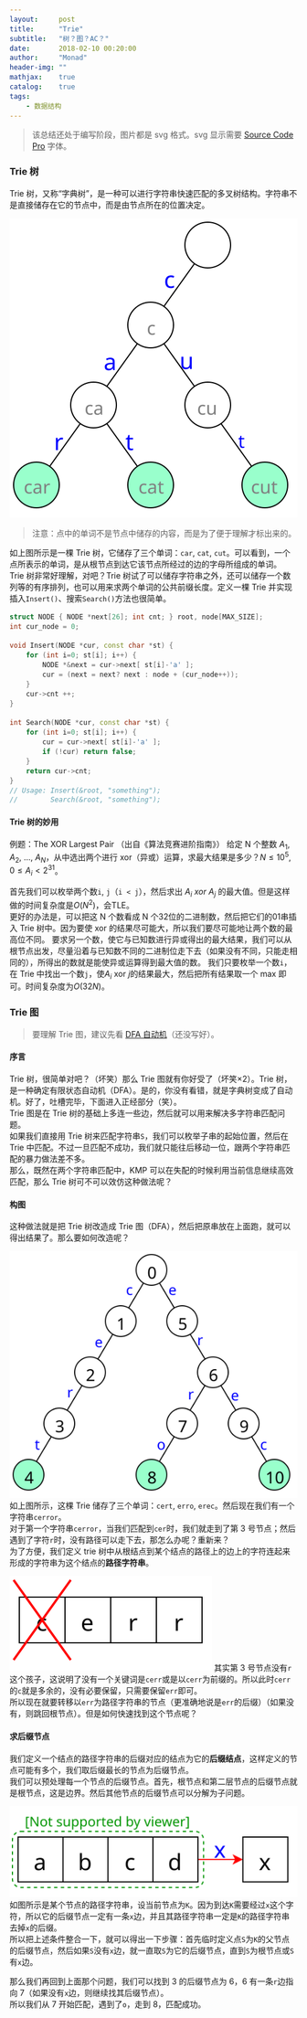 ```yaml
---
layout:     post
title:      "Trie"
subtitle:   "树？图？AC？"
date:       2018-02-10 00:20:00
author:     "Monad"
header-img: ""
mathjax:    true
catalog:    true
tags:
    - 数据结构
---
```


> 该总结还处于编写阶段，图片都是 svg 格式。svg 显示需要 [Source Code Pro](https://github.com/adobe-fonts/source-code-pro/archive/2.030R-ro/1.050R-it.zip) 字体。

### Trie 树
Trie 树，又称“字典树”，是一种可以进行字符串快速匹配的多叉树结构。字符串不是直接储存在它的节点中，而是由节点所在的位置决定。

[![一棵正常的 Trie](/img/post/Trie/Trie_tree_example.svg)](/img/post/Trie/Trie_tree_example.svg)
> 注意：点中的单词不是节点中储存的内容，而是为了便于理解才标出来的。

如上图所示是一棵 Trie 树，它储存了三个单词：`car`, `cat`, `cut`。可以看到，一个点所表示的单词，是从根节点到达它该节点所经过的边的字母所组成的单词。  
Trie 树非常好理解，对吧？Trie 树试了可以储存字符串之外，还可以储存一个数列等的有序排列，也可以用来求两个单词的公共前缀长度。定义一棵 Trie 并实现插入`Insert()`、搜索`Search()`方法也很简单。

``` c++
struct NODE { NODE *next[26]; int cnt; } root, node[MAX_SIZE];
int cur_node = 0;

void Insert(NODE *cur, const char *st) {
    for (int i=0; st[i]; i++) {
        NODE *&next = cur->next[ st[i]-'a' ];
        cur = (next = next? next : node + (cur_node++));
    }
    cur->cnt ++;
}

int Search(NODE *cur, const char *st) {
    for (int i=0; st[i]; i++) {
        cur = cur->next[ st[i]-'a' ];
        if (!cur) return false;
    }
    return cur->cnt;
}
// Usage: Insert(&root, "something");
//        Search(&root, "something");
```

#### Trie 树的妙用
例题：The XOR Largest Pair （出自《算法竞赛进阶指南》）
给定 N 个整数 $A_1$, $A_2$, ..., $A_N$，从中选出两个进行 xor（异或）运算，求最大结果是多少？$N \leq 10^5$, $0 \leq A_i < 2^{31}$。  
  
首先我们可以枚举两个数`i`, `j`（`i < j`），然后求出 $A_i\ xor\ A_j$ 的最大值。但是这样做的时间复杂度是$O(N^2)$，会TLE。  
更好的办法是，可以把这 N 个数看成 N 个32位的二进制数，然后把它们的01串插入 Trie 树中。因为要使 xor 的结果尽可能大，所以我们要尽可能地让两个数的最高位不同。
要求另一个数，使它与已知数进行异或得出的最大结果，我们可以从根节点出发，尽量沿着与已知数不同的二进制位走下去（如果没有不同，只能走相同的），所得出的数就是能使异或运算得到最大值的数。
我们只要枚举一个数`i`，在 Trie 中找出一个数`j`，使$A_i$ xor $j$的结果最大，然后把所有结果取一个 max 即可。时间复杂度为$O(32N)$。

### Trie 图
> 要理解 Trie 图，建议先看 [DFA 自动机](https://localhost)（还没写好）。  

#### 序言
Trie 树，很简单对吧？（坏笑）那么 Trie 图就有你好受了（坏笑×2）。Trie 树，是一种确定有限状态自动机（DFA）。是的，你没有看错，就是字典树变成了自动机。好了，吐槽完毕，下面进入正经部分（笑）。  
Trie 图是在 Trie 树的基础上多连一些边，然后就可以用来解决多字符串匹配问题。  
如果我们直接用 Trie 树来匹配字符串`S`，我们可以枚举子串的起始位置，然后在 Trie 中匹配。不过一旦匹配不成功，我们就只能往后移动一位，跟两个字符串匹配的暴力做法差不多。  
那么，既然在两个字符串匹配中，KMP 可以在失配的时候利用当前信息继续高效匹配，那么 Trie 树可不可以效仿这种做法呢？

#### 构图
这种做法就是把 Trie 树改造成 Trie 图（DFA），然后把原串放在上面跑，就可以得出结果了。那么要如何改造呢？

[![原 Trie 树](/img/post/Trie/Trie_map_origin.svg)](/img/post/Trie/Trie_map_origin.svg)
如上图所示，这棵 Trie 储存了三个单词：`cert`, `erro`, `erec`。然后现在我们有一个字符串`cerror`。  
对于第一个字符串`cerror`，当我们匹配到`cer`时，我们就走到了第 3 号节点；然后遇到了字符`r`时，没有路径可以走下去，那怎么办呢？重新来？  
为了方便，我们定义 trie 树中从根结点到某个结点的路径上的边上的字符连起来形成的字符串为这个结点的**路径字符串**。  

[![去除没有用的字符](/img/post/Trie/Trie_map_analytics_1.svg)](/img/post/Trie/Trie_map_analytics_1.svg)
其实第 3 号节点没有`r`这个孩子，这说明了没有一个关键词是`cerr`或是以`cerr`为前缀的。所以此时`cerr`的`c`就是多余的，没有必要保留，只需要保留`err`即可。  
所以现在就要转移以`err`为路径字符串的节点（更准确地说是`err`的后缀）（如果没有，则跳回根节点）。但是如何快速找到这个节点呢？  

#### 求后缀节点
我们定义一个结点的路径字符串的后缀对应的结点为它的**后缀结点**，这样定义的节点可能有多个，我们取后缀最长的节点为后缀节点。  
我们可以预处理每一个节点的后缀节点。首先，根节点和第二层节点的后缀节点就是根节点，这是边界。然后其他节点的后缀节点可以分解为子问题。

[![后缀节点的子问题](/img/post/Trie/Trie_map_analytics_2.svg)](/img/post/Trie/Trie_map_analytics_2.svg)
如图所示是某个节点的路径字符串，设当前节点为`K`。因为到达`K`需要经过`x`这个字符，所以它的后缀节点一定有一条`x`边，并且其路径字符串一定是`K`的路径字符串去掉`x`的后缀。  
所以把上述条件整合一下，就可以得出一下步骤：首先临时定义点`S`为`K`的父节点的后缀节点，然后如果`S`没有`x`边，就一直取`S`为它的后缀节点，直到`S`为根节点或`S`有`x`边。  
  
那么我们再回到上面那个问题，我们可以找到 3 的后缀节点为 6，6 有一条`r`边指向 7（如果没有`x`边，则继续找其后缀节点）。  
所以我们从 7 开始匹配，遇到了`o`，走到 8，匹配成功。
